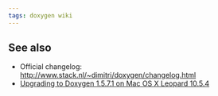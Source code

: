 ```yaml
---
tags: doxygen wiki
---
```


## See also

-   Official changelog: <http://www.stack.nl/~dimitri/doxygen/changelog.html>
-   [Upgrading to Doxygen 1.5.7.1 on Mac OS X Leopard 10.5.4](/wiki/Upgrading_to_Doxygen_1.5.7.1_on_Mac_OS_X_Leopard_10.5.4)
